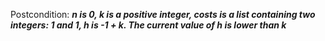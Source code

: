 Postcondition: ***n is 0, k is a positive integer, costs is a list containing two integers: 1 and 1, h is -1 + k. The current value of h is lower than k***
